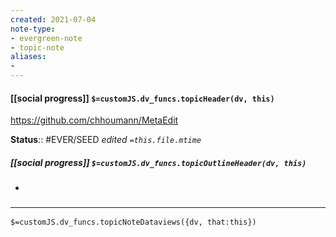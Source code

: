 ```yaml
---
created: 2021-07-04
note-type: 
- evergreen-note
- topic-note
aliases:
- 
---
```


#### [[social progress]] `$=customJS.dv_funcs.topicHeader(dv, this)`
https://github.com/chhoumann/MetaEdit

**Status**:: #EVER/SEED
*edited `=this.file.mtime`*

##### [[social progress]] `$=customJS.dv_funcs.topicOutlineHeader(dv, this)`
- 

### <hr class="dataviews"/>

`$=customJS.dv_funcs.topicNoteDataviews({dv, that:this})`